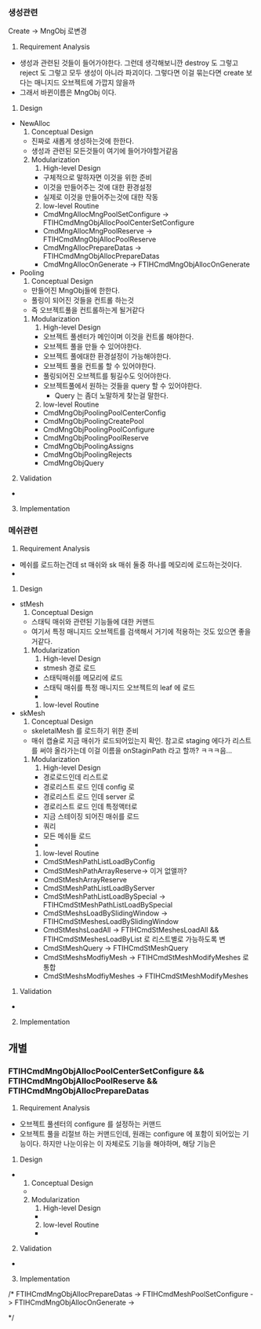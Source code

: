 ### 생성관련
Create -> MngObj 로변경
1. Requirement Analysis
+ 생성과 관련된 것들이 들어가야한다. 그런데 생각해보니깐 destroy 도 그렇고 reject 도 그렇고 모두 생성이 아니라 파괴이다. 그렇다면 이걸 묶는다면 create 보다는 매니지드 오브젝트에 가깝지 않을까
+ 그래서 바뀐이름은 MngObj 이다.
1. Design
+ NewAlloc
	1. Conceptual Design
	+ 진짜로 새롭게 생성하는것에 한한다.
	+ 생성과 관련된 모든것들이 여기에 들어가야할거같음
	2. Modularization
		1. High-level Design
		+ 구체적으로 말하자면 이것을 위한 준비
		+ 이것을 만들어주는 것에 대한 환경설정
		+ 실제로 이것을 만들어주는것에 대한 작동
		2. low-level Routine
		+ CmdMngAllocMngPoolSetConfigure -> FTIHCmdMngObjAllocPoolCenterSetConfigure
		+ CmdMngAllocMngPoolReserve -> FTIHCmdMngObjAllocPoolReserve
		+ CmdMngAllocPrepareDatas -> FTIHCmdMngObjAllocPrepareDatas
		+ CmdMngAllocOnGenerate -> FTIHCmdMngObjAllocOnGenerate
+ Pooling
	1. Conceptual Design
	+ 만들어진 MngObj들에 한한다.
	+ 풀링이 되어진 것들을 컨트롤 하는것
	+ 즉 오브젝트풀을 컨트롤하는게 될거같다
	1. Modularization
		1. High-level Design
		+ 오브젝트 풀센터가 메인이며 이것을 컨트롤 해야한다.
		+ 오브젝트 풀을 만들 수 있어야한다.
		+ 오브젝트 풀에대한 환경설정이 가능해야한다.
		+ 오브젝트 풀을 컨트롤 할 수 있어야한다.
		+ 풀링되어진 오브젝트를 튕길수도 잇어야한다.
		+ 오브젝트풀에서 원하는 것들을 query 할 수 있어야한다. 
			+ Query 는 좀더 노말하게 찾는걸 말한다. 
		2. low-level Routine
		+ CmdMngObjPoolingPoolCenterConfig
		+ CmdMngObjPoolingCreatePool
		+ CmdMngObjPoolingPoolConfigure
		+ CmdMngObjPoolingPoolReserve
		+ CmdMngObjPoolingAssigns
		+ CmdMngObjPoolingRejects
		+ CmdMngObjQuery
2. Validation
+ 
3. Implementation
### 메쉬관련
1. Requirement Analysis
+ 메쉬를 로드하는건데 st 매쉬와 sk 매쉬 둘중 하나를 메모리에 로드하는것이다.
+ 
1. Design
+ stMesh
	1. Conceptual Design
	+ 스태틱 매쉬와 관련된 기능들에 대한 커맨드
	+ 여기서 특정 매니지드 오브젝트를 검색해서 거기에 적용하는 것도 있으면 좋을거같다.
	1. Modularization
		1. High-level Design
		+ stmesh 경로 로드
		+ 스태틱매쉬를 메모리에 로드
		+ 스태틱 매쉬를 특정 매니지드 오브젝트의 leaf 에 로드
		+ 
		1. low-level Routine
+ skMesh
	1. Conceptual Design
	+ skeletalMesh 를 로드하기 위한 준비
	+ 매쉬 캡슐로 지금 매쉬가 로드되어있는지 확인. 참고로 staging 에다가 리스트를 써야 올라가는데 이걸 이름을 onStaginPath 라고 할까? ㅋㅋㅋ음...
	1. Modularization
		1. High-level Design
		+ 경로로드인데 리스트로
		+ 경로리스트 로드 인데 config 로
		+ 경로리스트 로드 인데 server 로
		+ 경로리스트 로드 인데 특정액터로 
		+ 지금 스테이징 되어진 매쉬를 로드
		+ 쿼리
		+ 모든 메쉬들 로드
		+ 
		1. low-level Routine
		+ CmdStMeshPathListLoadByConfig
		+ CmdStMeshPathArrayReserve-> 이거 없앨까?
		+ CmdStMeshArrayReserve
		+ CmdStMeshPathListLoadByServer
		+ CmdStMeshPathListLoadBySpecial -> FTIHCmdStMeshPathListLoadBySpecial
		+ CmdStMeshsLoadBySlidingWindow -> FTIHCmdStMeshesLoadBySlidingWindow
		+ CmdStMeshsLoadAll -> FTIHCmdStMeshesLoadAll && FTIHCmdStMeshesLoadByList 로 리스트별로 가능하도록 변
		+ CmdStMeshQuery -> FTIHCmdStMeshQuery
		+ CmdStMeshsModfiyMesh -> FTIHCmdStMeshModifyMeshes 로 통합
		+ CmdStMeshsModfiyMeshes -> FTIHCmdStMeshModifyMeshes
1. Validation
+ 
2. Implementation

## 개별
### FTIHCmdMngObjAllocPoolCenterSetConfigure && FTIHCmdMngObjAllocPoolReserve && FTIHCmdMngObjAllocPrepareDatas
1. Requirement Analysis
+ 오브젝트 풀센터의 configure 를 설정하는 커맨드
+ 오브젝트 풀을 리절브 하는 커맨드인데, 원래는 configure  에 포함이 되어있는 기능이다. 하지만 나눈이유는 이 자체로도 기능을 해야하며, 해당 기능은 
1. Design
+  
	1. Conceptual Design
	+ 
	2. Modularization
		1. High-level Design
		+ 
		2. low-level Routine
		+ 
2. Validation
+ 
3. Implementation

/*
	FTIHCmdMngObjAllocPrepareDatas -> FTIHCmdMeshPoolSetConfigure -> FTIHCmdMngObjAllocOnGenerate ->

*/